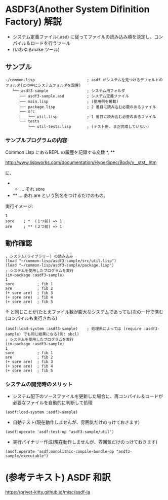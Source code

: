 # ASDF3(Another System Difinition Factory) 解説

- システム定義ファイル(.asd) に従ってファイルの読み込み順を決定し、コンパイル＆ロードを行うツール
- (いわゆるmake ツール)

## サンプル

```
~/common-lisp						; asdf がシステムを見つけるデフォルトのフォルダ(この中にシステムフォルダを設置)
   └── asdf3-sample					; システム用フォルダ
      ├── asdf3-sample.asd			; システム定義ファイル
      ├── main.lisp					; (使用例を掲載)
      ├── package.lisp				; 2 番目に読み込む必要のあるファイル
      ├── src
      │   └── util.lisp				; 1 番目に読み込む必要のあるファイル
      └── tests
          └── util-tests.lisp		; (テスト用. まだ完成していない)
```

### サンプルプログラムの内容

Common Lisp にあるREPL の履歴を記録する変数 *, **

http://www.lispworks.com/documentation/HyperSpec/Body/v__stst_.htm

に、
- * ... それ sore
- ** ... あれ are
という別名をつけるだけのもの。

実行イメージ:
```
1
sore	; *  (１つ前) => 1
are		; ** (２つ前) => 1
```

## 動作確認

```
; システム(ライブラリー) の読み込み
(load "~/common-lisp/asdf3-sample/src/util.lisp")
(load "~/common-lisp/asdf3-sample/package.lisp")
; システムを使用したプログラムを実行
(in-package :asdf3-sample)
1
sore          ; fib 1
are           ; fib 2
(+ sore are)  ; fib 3
(+ sore are)  ; fib 4
(+ sore are)  ; fib 5
```
↑ と同じことが(たとえファイル数が膨大なシステムであっても)次の一行で済む(コンパイルも実行される)

```
(asdf:load-system :asdf3-sample)    ; 処理系によっては (require :asdf3-sample) でも同じ結果になる(例: sbcl)
; システムを使用したプログラムを実行
(in-package :asdf3-sample)
1
sore          ; fib 1
are           ; fib 2
(+ sore are)  ; fib 3
(+ sore are)  ; fib 4
(+ sore are)  ; fib 5
```

### システムの開発時のメリット

- システム配下のソースファイルを更新した場合に、再コンパイル＆ロードが必要なファイルを自動的に判断して処理
```
(asdf:load-system :asdf3-sample)
```
- 自動テスト(現在動作しませんが、雰囲気だけのっけておきます)
```
(asdf:operate 'asdf:test-op "asdf3-sample/util")
```
- 実行バイナリー作成(現在動作しませんが、雰囲気だけのっけておきます)
```
(asdf:operate 'asdf:monolithic-compile-bundle-op "asdf3-sample/executable")
```

# (参考テキスト) ASDF 和訳
https://privet-kitty.github.io/misc/asdf-ja
